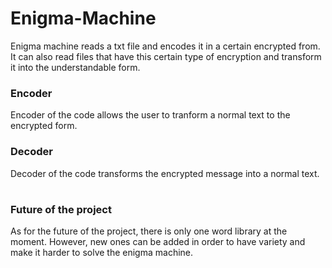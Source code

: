 # Enigma-Machine
Enigma machine reads a txt file and encodes it in a certain encrypted from.
It can also read files that have this certain type of encryption and transform it into the understandable form.
### Encoder
Encoder of the code allows the user to tranform a normal text to the encrypted form.
### Decoder
Decoder of the code transforms the encrypted message into a normal text.
#
### Future of the project
As for the future of the project, there is only one word library at the moment. However, new ones can be added in order to have variety and make it harder to solve the enigma machine.

